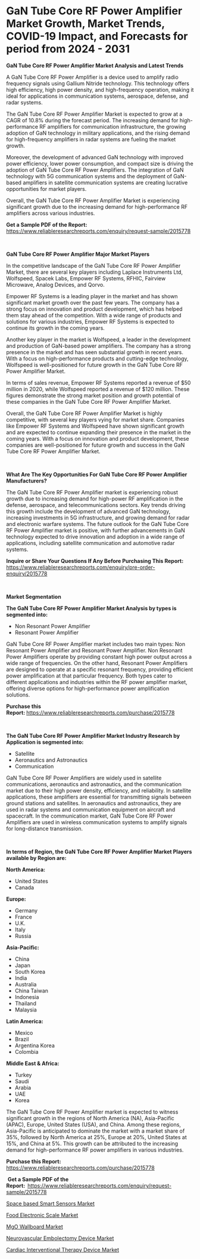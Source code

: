 <p><h1>GaN Tube Core RF Power Amplifier Market Growth, Market Trends, COVID-19 Impact, and Forecasts for period from 2024 - 2031</h1></p><p><strong>GaN Tube Core RF Power Amplifier Market Analysis and Latest Trends</strong></p>
<p><p>A GaN Tube Core RF Power Amplifier is a device used to amplify radio frequency signals using Gallium Nitride technology. This technology offers high efficiency, high power density, and high-frequency operation, making it ideal for applications in communication systems, aerospace, defense, and radar systems.</p><p>The GaN Tube Core RF Power Amplifier Market is expected to grow at a CAGR of 10.8% during the forecast period. The increasing demand for high-performance RF amplifiers for communication infrastructure, the growing adoption of GaN technology in military applications, and the rising demand for high-frequency amplifiers in radar systems are fueling the market growth.</p><p>Moreover, the development of advanced GaN technology with improved power efficiency, lower power consumption, and compact size is driving the adoption of GaN Tube Core RF Power Amplifiers. The integration of GaN technology with 5G communication systems and the deployment of GaN-based amplifiers in satellite communication systems are creating lucrative opportunities for market players.</p><p>Overall, the GaN Tube Core RF Power Amplifier Market is experiencing significant growth due to the increasing demand for high-performance RF amplifiers across various industries.</p></p>
<p><strong>Get a Sample PDF of the Report:&nbsp;</strong> <a href="https://www.reliableresearchreports.com/enquiry/request-sample/2015778">https://www.reliableresearchreports.com/enquiry/request-sample/2015778</a></p>
<p>&nbsp;</p>
<p><strong>GaN Tube Core RF Power Amplifier Major Market Players</strong></p>
<p><p>In the competitive landscape of the GaN Tube Core RF Power Amplifier Market, there are several key players including Laplace Instruments Ltd, Wolfspeed, Spacek Labs, Empower RF Systems, RFHIC, Fairview Microwave, Analog Devices, and Qorvo.</p><p>Empower RF Systems is a leading player in the market and has shown significant market growth over the past few years. The company has a strong focus on innovation and product development, which has helped them stay ahead of the competition. With a wide range of products and solutions for various industries, Empower RF Systems is expected to continue its growth in the coming years.</p><p>Another key player in the market is Wolfspeed, a leader in the development and production of GaN-based power amplifiers. The company has a strong presence in the market and has seen substantial growth in recent years. With a focus on high-performance products and cutting-edge technology, Wolfspeed is well-positioned for future growth in the GaN Tube Core RF Power Amplifier Market.</p><p>In terms of sales revenue, Empower RF Systems reported a revenue of $50 million in 2020, while Wolfspeed reported a revenue of $120 million. These figures demonstrate the strong market position and growth potential of these companies in the GaN Tube Core RF Power Amplifier Market.</p><p>Overall, the GaN Tube Core RF Power Amplifier Market is highly competitive, with several key players vying for market share. Companies like Empower RF Systems and Wolfspeed have shown significant growth and are expected to continue expanding their presence in the market in the coming years. With a focus on innovation and product development, these companies are well-positioned for future growth and success in the GaN Tube Core RF Power Amplifier Market.</p></p>
<p>&nbsp;</p>
<p><strong>What Are The Key Opportunities For GaN Tube Core RF Power Amplifier Manufacturers?</strong></p>
<p><p>The GaN Tube Core RF Power Amplifier market is experiencing robust growth due to increasing demand for high-power RF amplification in the defense, aerospace, and telecommunications sectors. Key trends driving this growth include the development of advanced GaN technology, increasing investments in 5G infrastructure, and growing demand for radar and electronic warfare systems. The future outlook for the GaN Tube Core RF Power Amplifier market is positive, with further advancements in GaN technology expected to drive innovation and adoption in a wide range of applications, including satellite communication and automotive radar systems.</p></p>
<p><strong>Inquire or Share Your Questions If Any Before Purchasing This Report:</strong> <a href="https://www.reliableresearchreports.com/enquiry/pre-order-enquiry/2015778">https://www.reliableresearchreports.com/enquiry/pre-order-enquiry/2015778</a></p>
<p>&nbsp;</p>
<p><strong>Market Segmentation</strong></p>
<p><strong>The GaN Tube Core RF Power Amplifier Market Analysis by types is segmented into:</strong></p>
<p><ul><li>Non Resonant Power Amplifier</li><li>Resonant Power Amplifier</li></ul></p>
<p><p>GaN Tube Core RF Power Amplifier market includes two main types: Non Resonant Power Amplifier and Resonant Power Amplifier. Non Resonant Power Amplifiers operate by providing constant high power output across a wide range of frequencies. On the other hand, Resonant Power Amplifiers are designed to operate at a specific resonant frequency, providing efficient power amplification at that particular frequency. Both types cater to different applications and industries within the RF power amplifier market, offering diverse options for high-performance power amplification solutions.</p></p>
<p><strong>Purchase this Report:&nbsp;</strong><a href="https://www.reliableresearchreports.com/purchase/2015778">https://www.reliableresearchreports.com/purchase/2015778</a></p>
<p>&nbsp;</p>
<p><strong>The GaN Tube Core RF Power Amplifier Market Industry Research by Application is segmented into:</strong></p>
<p><ul><li>Satellite</li><li>Aeronautics and Astronautics</li><li>Communication</li></ul></p>
<p><p>GaN Tube Core RF Power Amplifiers are widely used in satellite communications, aeronautics and astronautics, and the communication market due to their high power density, efficiency, and reliability. In satellite applications, these amplifiers are essential for transmitting signals between ground stations and satellites. In aeronautics and astronautics, they are used in radar systems and communication equipment on aircraft and spacecraft. In the communication market, GaN Tube Core RF Power Amplifiers are used in wireless communication systems to amplify signals for long-distance transmission.</p></p>
<p>&nbsp;</p>
<p><strong>In terms of Region, the GaN Tube Core RF Power Amplifier Market Players available by Region are:</strong></p>
<p>
    <p> <strong> North America: </strong>
        <ul>
            <li>United States</li>
            <li>Canada</li>
        </ul>
        </p> 
    <p> <strong> Europe: </strong>
        <ul>
            <li>Germany</li>
            <li>France</li>
            <li>U.K.</li>
            <li>Italy</li>
            <li>Russia</li>
        </ul>
        </p> 
    <p> <strong> Asia-Pacific: </strong>
        <ul>
            <li>China</li>
            <li>Japan</li>
            <li>South Korea</li>
            <li>India</li>
            <li>Australia</li>
            <li>China Taiwan</li>
            <li>Indonesia</li>
            <li>Thailand</li>
            <li>Malaysia</li>
        </ul>
        </p> 
    <p> <strong> Latin America: </strong>
        <ul>
            <li>Mexico</li>
            <li>Brazil</li>
            <li>Argentina Korea</li>
            <li>Colombia</li>
        </ul>
        </p> 
    <p> <strong> Middle East & Africa: </strong>
        <ul>
            <li>Turkey</li>
            <li>Saudi</li>
            <li>Arabia</li>
            <li>UAE</li>
            <li>Korea</li>
        </ul>
    </p>
    </p>
<p><p>The GaN Tube Core RF Power Amplifier market is expected to witness significant growth in the regions of North America (NA), Asia-Pacific (APAC), Europe, United States (USA), and China. Among these regions, Asia-Pacific is anticipated to dominate the market with a market share of 35%, followed by North America at 25%, Europe at 20%, United States at 15%, and China at 5%. This growth can be attributed to the increasing demand for high-performance RF power amplifiers in various industries.</p></p>
<p><strong>Purchase this Report: </strong><a href="https://www.reliableresearchreports.com/purchase/2015778">https://www.reliableresearchreports.com/purchase/2015778</a></p>
<p>&nbsp;<strong>Get a Sample PDF of the Report:&nbsp;&nbsp;</strong><a href="https://www.reliableresearchreports.com/enquiry/request-sample/2015778">https://www.reliableresearchreports.com/enquiry/request-sample/2015778</a></p>
<p><strong></strong></p>
<p><p><a href="https://github.com/Sherrillcrooksxa8i18ucf2m/Market-Research-Report-List-1/blob/main/space-based-smart-sensors-market.md">Space based Smart Sensors Market</a></p><p><a href="https://view.publitas.com/reportprime-1/food-electronic-scale-market-offers-provide-insightful-data-for-the-time-period-from-2024-to-2031-and-also-provide-analysis-based-on-application-type-and-region/">Food Electronic Scale Market</a></p><p><a href="https://view.publitas.com/reportprime-1/mgo-wallboard-market-dynamics-2024-2031-also-about-its-market-trends-projections-and-opportunities/">MgO Wallboard Market</a></p><p><a href="https://forested-sushi-9b0.notion.site/Neurovascular-Embolectomy-Device-Market-Offer-Valuable-Insights-into-Market-Size-Market-Share-Mark-3b4c070c878c4731ad6e23712e6582ca">Neurovascular Embolectomy Device Market</a></p><p><a href="https://summer-dogwood-3e9.notion.site/Global-Cardiac-Interventional-Therapy-Device-Market-by-Types-Applications-and-Major-Players-with--e7f96c25957e435f971f1e1745eb2469">Cardiac Interventional Therapy Device Market</a></p></p>